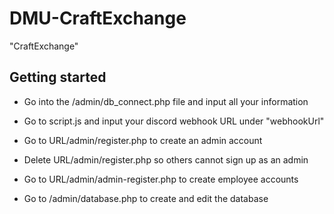 # DMU-CraftExchange
"CraftExchange"

<!-- ROADMAP -->
## Getting started

* Go into the /admin/db_connect.php file and input all your information
* Go to script.js and input your discord webhook URL under "webhookUrl"

* Go to URL/admin/register.php to create an admin account
* Delete URL/admin/register.php so others cannot sign up as an admin
* Go to URL/admin/admin-register.php to create employee accounts
* Go to /admin/database.php to create and edit the database